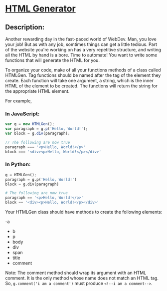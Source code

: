 # [HTML Generator](https://www.codewars.com/kata/54eecc187f9142cc4600119e)

## Description:

Another rewarding day in the fast-paced world of WebDev. Man, you love your job! But as with any job, somtimes things can get a little tedious. Part of the website you're working on has a very repetitive structure, and writing all the HTML by hand is a bore. Time to automate! You want to write some functions that will generate the HTML for you.

To organize your code, make of all your functions methods of a class called HTMLGen. Tag functions should be named after the tag of the element they create. Each function will take one argument, a string, which is the inner HTML of the element to be created. The functions will return the string for the appropriate HTML element.

For example,

### In JavaScript:

```javascript
var g = new HTMLGen();
var paragraph = g.p('Hello, World!');
var block = g.div(paragraph);

// The following are now true
paragraph === '<p>Hello, World!</p>'
block === '<div><p>Hello, World!</p></div>'
```

### In Python:
```python
g = HTMLGen();
paragraph = g.p('Hello, World!')
block = g.div(paragraph)

# The following are now true
paragraph == '<p>Hello, World!</p>'
block == '<div><p>Hello, World!</p></div>'
```

Your HTMLGen class should have methods to create the following elements:

-a
- b
- p
- body
- div
- span
- title
- comment

Note: The comment method should wrap its argument with an HTML comment. It is the only method whose name does not match an HTML tag. So, `g.comment('i am a comment')` must produce `<!--i am a comment-->`.